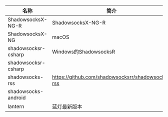 名称 | 简介 | github
---------|----------|---------
ShadowsocksX-NG-R|ShadowsocksX-NG-R|https://github.com/qinyuhang/ShadowsocksX-NG-R
ShadowsocksX-NG | macOS | https://github.com/shadowsocks/ShadowsocksX-NG
shadowsocksr-csharp | Windows的ShadowsocksR | https://github.com/shadowsocksr-backup/shadowsocksr-csharp
shadowsocksr-csharp | |https://github.com/shadowsocksrr/shadowsocksr-csharp
shadowsocks-rss | https://github.com/shadowsocksrr/shadowsocks-rss
shadowsocks-android | |https://github.com/shadowsocks/shadowsocks-android
lantern | 蓝灯最新版本 | https://github.com/getlantern/lantern